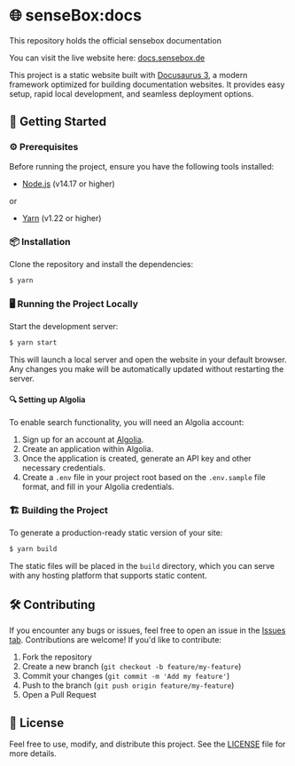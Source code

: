 # 🌐 senseBox:docs

This repository holds the official sensebox documentation

You can visit the live website here: [docs.sensebox.de](https://docs.sensebox.de)

This project is a static website built with [Docusaurus 3](https://docusaurus.io/), a modern framework optimized for building documentation websites. It provides easy setup, rapid local development, and seamless deployment options.

## 🚀 Getting Started

### ⚙️ Prerequisites

Before running the project, ensure you have the following tools installed:

- [Node.js](https://nodejs.org/) (v14.17 or higher)

or

- [Yarn](https://yarnpkg.com/) (v1.22 or higher)

### 📦 Installation

Clone the repository and install the dependencies:

```bash
$ yarn
```

### 🖥️ Running the Project Locally

Start the development server:

```bash
$ yarn start
```

This will launch a local server and open the website in your default browser. Any changes you make will be automatically updated without restarting the server.

#### 🔍 Setting up Algolia

To enable search functionality, you will need an Algolia account:

1. Sign up for an account at [Algolia](https://www.algolia.com/).
2. Create an application within Algolia.
3. Once the application is created, generate an API key and other necessary credentials.
4. Create a `.env` file in your project root based on the `.env.sample` file format, and fill in your Algolia credentials.

### 🏗️ Building the Project

To generate a production-ready static version of your site:

```bash
$ yarn build
```

The static files will be placed in the `build` directory, which you can serve with any hosting platform that supports static content.

## 🛠️ Contributing

If you encounter any bugs or issues, feel free to open an issue in the [Issues tab](../../issues). Contributions are welcome! If you'd like to contribute:

1. Fork the repository
2. Create a new branch (`git checkout -b feature/my-feature`)
3. Commit your changes (`git commit -m 'Add my feature'`)
4. Push to the branch (`git push origin feature/my-feature`)
5. Open a Pull Request

## 📄 License

Feel free to use, modify, and distribute this project. See the [LICENSE](./LICENSE) file for more details.
